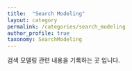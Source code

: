 ```yaml
---
title:  "Search Modeling"
layout: category
permalink: /categories/search_modeling
author_profile: true
taxonomy: SearchModeling
---
```


검색 모델링 관련 내용을 기록하는 곳 입니다.